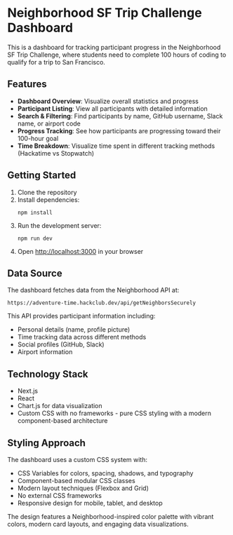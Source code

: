 # Neighborhood SF Trip Challenge Dashboard

This is a dashboard for tracking participant progress in the Neighborhood SF Trip Challenge, where students need to complete 100 hours of coding to qualify for a trip to San Francisco.

## Features

- **Dashboard Overview**: Visualize overall statistics and progress
- **Participant Listing**: View all participants with detailed information
- **Search & Filtering**: Find participants by name, GitHub username, Slack name, or airport code
- **Progress Tracking**: See how participants are progressing toward their 100-hour goal
- **Time Breakdown**: Visualize time spent in different tracking methods (Hackatime vs Stopwatch)

## Getting Started

1. Clone the repository
2. Install dependencies:
   ```
   npm install
   ```
3. Run the development server:
   ```
   npm run dev
   ```
4. Open [http://localhost:3000](http://localhost:3000) in your browser

## Data Source

The dashboard fetches data from the Neighborhood API at:
```
https://adventure-time.hackclub.dev/api/getNeighborsSecurely
```

This API provides participant information including:
- Personal details (name, profile picture)
- Time tracking data across different methods
- Social profiles (GitHub, Slack)
- Airport information

## Technology Stack

- Next.js
- React
- Chart.js for data visualization
- Custom CSS with no frameworks - pure CSS styling with a modern component-based architecture

## Styling Approach

The dashboard uses a custom CSS system with:

- CSS Variables for colors, spacing, shadows, and typography
- Component-based modular CSS classes
- Modern layout techniques (Flexbox and Grid)
- No external CSS frameworks
- Responsive design for mobile, tablet, and desktop

The design features a Neighborhood-inspired color palette with vibrant colors, modern card layouts, and engaging data visualizations. 